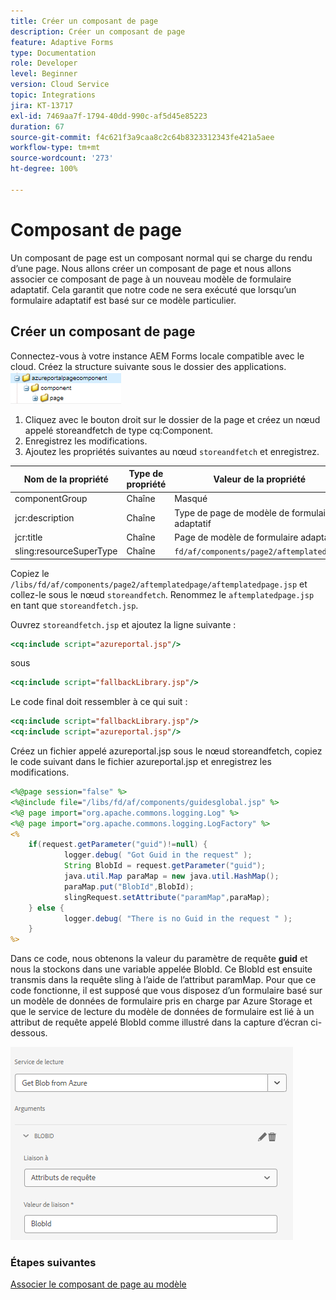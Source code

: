 ```yaml
---
title: Créer un composant de page
description: Créer un composant de page
feature: Adaptive Forms
type: Documentation
role: Developer
level: Beginner
version: Cloud Service
topic: Integrations
jira: KT-13717
exl-id: 7469aa7f-1794-40dd-990c-af5d45e85223
duration: 67
source-git-commit: f4c621f3a9caa8c2c64b8323312343fe421a5aee
workflow-type: tm+mt
source-wordcount: '273'
ht-degree: 100%

---
```


# Composant de page

Un composant de page est un composant normal qui se charge du rendu d’une page. Nous allons créer un composant de page et nous allons associer ce composant de page à un nouveau modèle de formulaire adaptatif. Cela garantit que notre code ne sera exécuté que lorsqu’un formulaire adaptatif est basé sur ce modèle particulier.

## Créer un composant de page

Connectez-vous à votre instance AEM Forms locale compatible avec le cloud. Créez la structure suivante sous le dossier des applications.
![page-component](./assets/page-component1.png)

1. Cliquez avec le bouton droit sur le dossier de la page et créez un nœud appelé storeandfetch de type cq:Component.
1. Enregistrez les modifications.
1. Ajoutez les propriétés suivantes au nœud `storeandfetch` et enregistrez.

| **Nom de la propriété** | **Type de propriété** | **Valeur de la propriété** |
|-------------------------|-------------------|----------------------------------------|
| componentGroup | Chaîne | Masqué |
| jcr:description | Chaîne | Type de page de modèle de formulaire adaptatif |
| jcr:title | Chaîne | Page de modèle de formulaire adaptatif |
| sling:resourceSuperType | Chaîne | `fd/af/components/page2/aftemplatedpage` |

Copiez le `/libs/fd/af/components/page2/aftemplatedpage/aftemplatedpage.jsp` et collez-le sous le nœud `storeandfetch`. Renommez le `aftemplatedpage.jsp` en tant que `storeandfetch.jsp`.

Ouvrez `storeandfetch.jsp` et ajoutez la ligne suivante :

```jsp
<cq:include script="azureportal.jsp"/>
```

sous

```jsp
<cq:include script="fallbackLibrary.jsp"/>
```

Le code final doit ressembler à ce qui suit :

```jsp
<cq:include script="fallbackLibrary.jsp"/>
<cq:include script="azureportal.jsp"/>
```

Créez un fichier appelé azureportal.jsp sous le nœud storeandfetch, copiez le code suivant dans le fichier azureportal.jsp et enregistrez les modifications.

```jsp
<%@page session="false" %>
<%@include file="/libs/fd/af/components/guidesglobal.jsp" %>
<%@ page import="org.apache.commons.logging.Log" %>
<%@ page import="org.apache.commons.logging.LogFactory" %>
<%
    if(request.getParameter("guid")!=null) {
            logger.debug( "Got Guid in the request" );
            String BlobId = request.getParameter("guid");
            java.util.Map paraMap = new java.util.HashMap();
            paraMap.put("BlobId",BlobId);
            slingRequest.setAttribute("paramMap",paraMap);
    } else {
            logger.debug( "There is no Guid in the request " );
    }            
%>
```

Dans ce code, nous obtenons la valeur du paramètre de requête **guid** et nous la stockons dans une variable appelée BlobId. Ce BlobId est ensuite transmis dans la requête sling à l’aide de l’attribut paramMap. Pour que ce code fonctionne, il est supposé que vous disposez d’un formulaire basé sur un modèle de données de formulaire pris en charge par Azure Storage et que le service de lecture du modèle de données de formulaire est lié à un attribut de requête appelé BlobId comme illustré dans la capture d’écran ci-dessous.

![fdm-request-attribute](./assets/fdm-request-attribute.png)

### Étapes suivantes

[Associer le composant de page au modèle](./associate-page-component.md)
